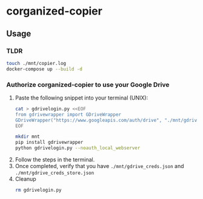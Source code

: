 # corganized-copier

## Usage

### TLDR

```bash
touch ./mnt/copier.log
docker-compose up --build -d
```

### Authorize corganized-copier to use your Google Drive

1. Paste the following snippet into your terminal (UNIX):
    ```bash
    cat > gdrivelogin.py <<EOF
    from gdrivewrapper import GDriveWrapper
    GDriveWrapper("https://www.googleapis.com/auth/drive", "./mnt/gdrive_creds.json")
    EOF
   
    mkdir mnt
    pip install gdrivewrapper
    python gdrivelogin.py --noauth_local_webserver
    ```
1. Follow the steps in the terminal.
1. Once completed, verify that you have `./mnt/gdrive_creds.json` and `./mnt/gdrive_creds_store.json`
1. Cleanup
    ```bash
    rm gdrivelogin.py
    ```
